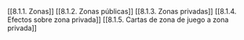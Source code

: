 [[8.1.1. Zonas]]
[[8.1.2. Zonas públicas]]
[[8.1.3. Zonas privadas]]
[[8.1.4. Efectos sobre zona privada]]
[[8.1.5. Cartas de zona de juego a zona privada]]